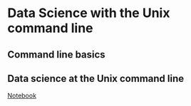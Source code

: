 # Data Science with the Unix command line

## Command line basics

## Data science at the Unix command line

[Notebook](http://nbviewer.jupyter.org/github/sevvi/machine-learning/blob/master/unix-command-line/data-science-at-the-command-line.ipynb)

